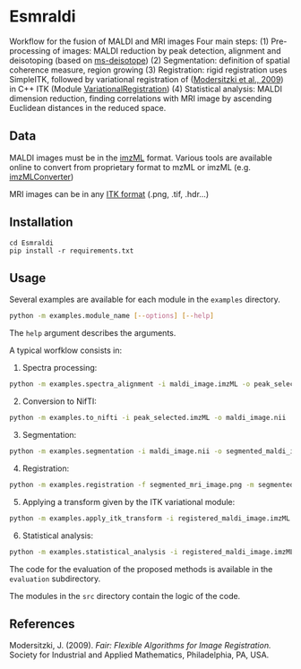 # Esmraldi

Workflow for the fusion of MALDI and MRI images
Four main steps:
(1) Pre-processing of images: MALDI reduction by peak detection, alignment and deisotoping (based on [ms-deisotope](https://pypi.org/project/ms-deisotope/))
(2) Segmentation: definition of spatial coherence measure, region growing
(3) Registration: rigid registration uses SimpleITK, followed by variational registration of ([Modersitzki et al., 2009](#Modersitzki2009)) in C++ ITK (Module [VariationalRegistration](https://itk.org/Doxygen/html/group__VariationalRegistration.html))
(4) Statistical analysis: MALDI dimension reduction, finding correlations with MRI image by ascending Euclidean distances in the reduced space.

## Data
MALDI images must be in the [imzML](https://ms-imaging.org/wp/imzml/) format. Various tools are available online to convert from proprietary format to mzML or imzML (e.g. [imzMLConverter](https://github.com/AlanRace/imzMLConverter))

MRI images can be in any [ITK format](https://itk.org/Wiki/ITK/File_Formats) (.png, .tif, .hdr...)

## Installation
```
cd Esmraldi
pip install -r requirements.txt
```

## Usage
Several examples are available for each module in the `examples` directory. 

``` bash
python -m examples.module_name [--options] [--help]
```
The `help` argument describes the arguments.

A typical worfklow consists in:

  1. Spectra processing:
  ``` bash
  python -m examples.spectra_alignment -i maldi_image.imzML -o peak_selected.imzML -p 100 -s 0.5
  ```
  
  2. Conversion to NifTI:
  ``` bash
  python -m examples.to_nifti -i peak_selected.imzML -o maldi_image.nii
  ```
  
  3. Segmentation:
  ``` bash
  python -m examples.segmentation -i maldi_image.nii -o segmented_maldi_image.nii -f 2100 -t 50
  ```
  
  4. Registration:
  ``` bash
  python -m examples.registration -f segmented_mri_image.png -m segmented_maldi_image.png -r maldi_image.imzML -o registered_maldi_image.imzML -b 15 -s
  ```
  
  5. Applying a transform given by the ITK variational module:
  ``` bash
  python -m examples.apply_itk_transform -i registered_maldi_image.imzML -t transform.mha -o registered_maldi_image.imzML
  ```
  
  6. Statistical analysis:
  ``` bash
  python -m examples.statistical_analysis -i registered_maldi_image.imzML -m segmented_mri_image.png -o sorted_ascending_ion_images.tif
  ```
The code for the evaluation of the proposed methods is available in the `evaluation` subdirectory.

The modules in the `src` directory contain the logic of the code. 

## References

<a name="Modersitzki2009"> Modersitzki, J. (2009). *Fair: Flexible Algorithms for Image Registration.*
    Society for Industrial and Applied Mathematics, Philadelphia, PA, USA.</a>
